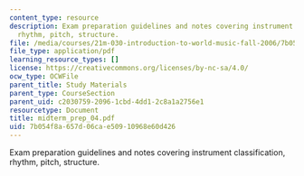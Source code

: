 ```yaml
---
content_type: resource
description: Exam preparation guidelines and notes covering instrument classification,
  rhythm, pitch, structure.
file: /media/courses/21m-030-introduction-to-world-music-fall-2006/7b054f8a657d06cae50910968e60d426_midterm_prep_04.pdf
file_type: application/pdf
learning_resource_types: []
license: https://creativecommons.org/licenses/by-nc-sa/4.0/
ocw_type: OCWFile
parent_title: Study Materials
parent_type: CourseSection
parent_uid: c2030759-2096-1cbd-4dd1-2c8a1a2756e1
resourcetype: Document
title: midterm_prep_04.pdf
uid: 7b054f8a-657d-06ca-e509-10968e60d426
---
```

Exam preparation guidelines and notes covering instrument classification, rhythm, pitch, structure.